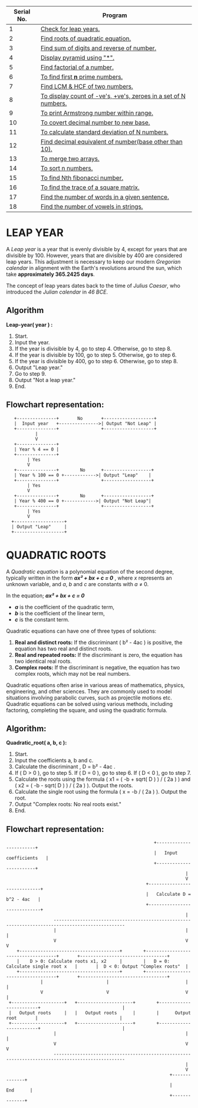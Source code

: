 
|Serial No. | Program                                                                                        | 
| --- | ---------------------------------------------------------------------------------------------------- |                                            
| 1 | [Check for leap years.](#leap-year)                                                                    |
| 2 | [Find roots of quadratic equation.](#quadratic-roots)                                                   |
| 3 |<a href="Part-1/Sum-and-reverse_num.c">Find sum of digits and reverse of number.</a>                      |
| 4 |<a href="Part-1/Half-pramid.c">Display pyramid using "\*".</a>                                            |
| 5 |<a href="Part-1/Factorial.c">Find factorial of a number.</a>                                              |
| 6 |<a href="Part-1/Primes.c">To find first **n** prime numbers.</a>                                          |
| 7 |<a href="Part-1/Lcm_gcd.c">Find LCM & HCF of two numbers.</a>                                             |
| 8 |<a href="Part-1/count_pos-neg-zero.c">To display count of -ve's, +ve's, zeroes in a set of N numbers.</a> |
| 9 |<a href="Part-1/N-Armstrong.c">To print Armstrong number within range.</a>                                |
| 10 |<a href="Part-1/Decimal-to-binary.c">To covert decimal number to new base.</a>                            |
| 11 |<a href="Part-1/Std_deviation.c">To calculate standard deviation of N numbers.</a>                        |
| 12 |<a href="Part-1/Binary-to-decimal.c">Find decimal equivalent of number(base other than 10).</a>           |
| 13 |<a href="Part-1/Merge_arr.c">To merge two arrays.</a>                                                     |
| 14 |<a href="Part-1/Sort_num.c">To sort n numbers.</a>                                                        |
| 15 |<a href="Part-1/Fibonacci.c">To find Nth fibonacci number.</a>                                            |
| 16 |<a href="Part-1/Trace-sq_matrix.c">To find the trace of a square matrix.</a>                              |
| 17 |<a href="Part-1/Count-words.c">Find the number of words in a given sentence.</a>                          |
| 18 |<a href="Part-1/Count-vowels.c">Find the number of vowels in strings.</a>                                 |
 
 
 # LEAP YEAR

A *Leap year* is a year that is evenly divisible by 4, except for years that are divisible by 100. However, years that are divisible by 400 are considered leap years.
This adjustment is necessary to keep our modern *Gregorian calendar* in alignment with the Earth's revolutions around the sun, which take **approximately 365.2425 days**.

The concept of leap years dates back to the time of *Julius Caesar*, who introduced the *Julian calendar* in *46 BCE*.
## Algorithm


**Leap-year( year ) :**
1. Start.
2. Input the year.
3. If the year is divisible by 4, go to step 4. Otherwise, go to step 8.
4. If the year is divisible by 100, go to step 5. Otherwise, go to step 6.
5. If the year is divisible by 400, go to step 6. Otherwise, go to step 8.
6. Output "Leap year."
7. Go to step 9.
8. Output "Not a leap year."
9. End.

## Flowchart representation:

```plaintext
   +---------------+       No       +-------------------+
   |  Input year   +--------------->| Output "Not Leap" |
   +---------------+                +-------------------+
           |
           V
   +---------------+
   | Year % 4 == 0 |
   +---------------+
        | Yes
        V
   +---------------+        No      +------------------+
   | Year % 100 == 0 +------------>| Output "Leap"    |
   +---------------+                +------------------+
        | Yes
        V
   +---------------+        No      +------------------+
   | Year % 400 == 0 +------------>| Output "Not Leap"|
   +---------------+                +------------------+
        | Yes
        V
  +-------------------+
  | Output "Leap"     |
  +-------------------+
```

# QUADRATIC ROOTS 

A *Quadratic equation* is a polynomial equation of the second degree, typically written in the form  ***ax² + bx + c = 0*** , where *x* represents an unknown variable, and  *a*, *b* and *c* are constants with *a* ≠ 0. 

In the equation; ***ax² + bx + c = 0***

-  ***a***   is the coefficient of the quadratic term,
-  ***b***   is the coefficient of the linear term,
-  ***c***   is the constant term.

Quadratic equations can have one of three types of solutions:

1. **Real and distinct roots:** If the discriminant ( b²  -  4ac ) is positive, the equation has two real and distinct roots.
2. **Real and repeated roots:** If the discriminant is zero, the equation has two identical real roots.
3. **Complex roots:** If the discriminant is negative, the equation has two complex roots, which may not be real numbers.

Quadratic equations often arise in various areas of mathematics, physics, engineering, and other sciences. They are commonly used to model situations involving parabolic curves, such as projectile motions etc. 
Quadratic equations can be solved using various methods, including factoring, completing the square, and using the quadratic formula.

## Algorithm:
**Quadratic_root( a, b, c ):**

1. Start.
2. Input the coefficients a, b and c.
3. Calculate the discriminant , D = b²  -  4ac .
4. If (  D > 0  ), go to step 5. If (  D = 0  ), go to step 6. If (  D < 0  ), go to step 7.
5. Calculate the roots using the formula ( x1 = ( -b + sqrt( D ) ) / ( 2a ) ) and ( x2 = ( -b - sqrt( D ) ) / ( 2a ) ). Output the roots.
6. Calculate the single root using the formula ( x = -b / ( 2a ) ). Output the root.
7. Output "Complex roots: No real roots exist."
8. End.

## Flowchart representation:

```plaintext
                                                        +------------------------+
                                                        |   Input coefficients   |
                                                        +------------------------+
                                                                    |
                                                                    V
                                                     +-----------------------------+
                                                     |   Calculate D = b^2 - 4ac   |
                                                     +-----------------------------+
                                                                    |
                  -------------------------------------------------------------------------------------------------
                  |                                                 |                                             |
                  V                                                 V                                             V
    +--------------------------------------+        +------------------------------------+       +---------------------------------+
    |    D > 0: Calculate roots x1, x2     |        |   D = 0: Calculate single root x   |       |  D < 0: Output "Complex roots"  |
    +--------------------------------------+        +------------------------------------+       +---------------------------------+
             |                        |                             |                                             |
             V                        V                             V                                             |
 +--------------------+   +---------------------+        +------------------------+                               |
 |   Output roots     |   |   Output roots      |        |      Output root       |                               |
 +--------------------+   +---------------------+        +------------------------+                               |
                  |                                                 |                                             |
                  V                                                 V                                             V
                  -------------------------------------------------------------------------------------------------
                                                                    |
                                                                    V
                                                              +--------------+
                                                              |     End      |
                                                              +--------------+
```
